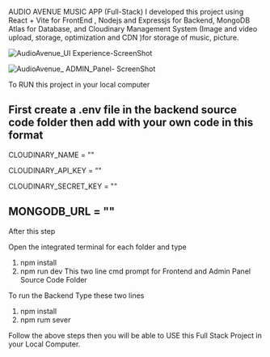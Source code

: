 AUDIO AVENUE MUSIC APP (Full-Stack)
I developed this project using React + Vite for FrontEnd , Nodejs and Expressjs for Backend, MongoDB Atlas for Database, 
and Cloudinary Management System  (Image and video upload, storage, optimization and CDN )for storage of music, picture.



![AudioAvenue_UI Experience-ScreenShot](https://github.com/user-attachments/assets/4b116770-dec6-41cc-bc77-31b0ecb92166)


![AudioAvenue_ ADMIN_Panel-  ScreenShot](https://github.com/user-attachments/assets/08484750-fabf-4455-9fcc-998c5de4285e)



To RUN this project in your local computer 

First create a .env file in the backend source code folder then add with your own code in this format
----------------------------
CLOUDINARY_NAME = ""

CLOUDINARY_API_KEY = ""

CLOUDINARY_SECRET_KEY = ""

MONGODB_URL = ""
----------------------------

After this step

Open the integrated terminal for each folder and type 
1. npm install
2. npm run dev
This two line cmd prompt for Frontend and Admin Panel Source Code Folder

To run the Backend Type these two lines
1. npm install
2. npm rum sever

Follow the above steps then you will be able to USE this Full Stack Project in your Local Computer.
